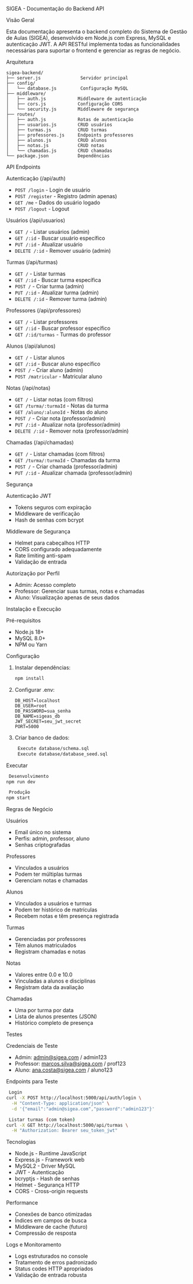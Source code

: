  SIGEA - Documentação do Backend API

 Visão Geral

Esta documentação apresenta o backend completo do Sistema de Gestão de Aulas (SIGEA), desenvolvido em Node.js com Express, MySQL e autenticação JWT. A API RESTful implementa todas as funcionalidades necessárias para suportar o frontend e gerenciar as regras de negócio.

 Arquitetura

```
sigea-backend/
├── server.js               Servidor principal
├── config/
│   └── database.js         Configuração MySQL
├── middleware/
│   ├── auth.js            Middleware de autenticação
│   ├── cors.js            Configuração CORS
│   └── security.js        Middleware de segurança
├── routes/
│   ├── auth.js            Rotas de autenticação
│   ├── usuarios.js        CRUD usuários
│   ├── turmas.js          CRUD turmas
│   ├── professores.js     Endpoints professores
│   ├── alunos.js          CRUD alunos
│   ├── notas.js           CRUD notas
│   └── chamadas.js        CRUD chamadas
└── package.json           Dependências
```

 API Endpoints

 Autenticação (/api/auth)
- `POST /login` - Login de usuário
- `POST /register` - Registro (admin apenas)  
- `GET /me` - Dados do usuário logado
- `POST /logout` - Logout

 Usuários (/api/usuarios)
- `GET /` - Listar usuários (admin)
- `GET /:id` - Buscar usuário específico
- `PUT /:id` - Atualizar usuário
- `DELETE /:id` - Remover usuário (admin)

 Turmas (/api/turmas)
- `GET /` - Listar turmas
- `GET /:id` - Buscar turma específica
- `POST /` - Criar turma (admin)
- `PUT /:id` - Atualizar turma (admin)
- `DELETE /:id` - Remover turma (admin)

 Professores (/api/professores)
- `GET /` - Listar professores
- `GET /:id` - Buscar professor específico
- `GET /:id/turmas` - Turmas do professor

 Alunos (/api/alunos)
- `GET /` - Listar alunos
- `GET /:id` - Buscar aluno específico
- `POST /` - Criar aluno (admin)
- `POST /matricular` - Matricular aluno

 Notas (/api/notas)
- `GET /` - Listar notas (com filtros)
- `GET /turma/:turmaId` - Notas da turma
- `GET /aluno/:alunoId` - Notas do aluno
- `POST /` - Criar nota (professor/admin)
- `PUT /:id` - Atualizar nota (professor/admin)
- `DELETE /:id` - Remover nota (professor/admin)

 Chamadas (/api/chamadas)
- `GET /` - Listar chamadas (com filtros)
- `GET /turma/:turmaId` - Chamadas da turma
- `POST /` - Criar chamada (professor/admin)
- `PUT /:id` - Atualizar chamada (professor/admin)

 Segurança

 Autenticação JWT
- Tokens seguros com expiração
- Middleware de verificação
- Hash de senhas com bcrypt

 Middleware de Segurança
- Helmet para cabeçalhos HTTP
- CORS configurado adequadamente
- Rate limiting anti-spam
- Validação de entrada

 Autorização por Perfil
- Admin: Acesso completo
- Professor: Gerenciar suas turmas, notas e chamadas
- Aluno: Visualização apenas de seus dados

 Instalação e Execução

 Pré-requisitos
- Node.js 18+
- MySQL 8.0+
- NPM ou Yarn

 Configuração
1. Instalar dependências:
   ```bash
   npm install
   ```

2. Configurar .env:
   ```env
   DB_HOST=localhost
   DB_USER=root
   DB_PASSWORD=sua_senha
   DB_NAME=sigeas_db
   JWT_SECRET=seu_jwt_secret
   PORT=5000
   ```

3. Criar banco de dados:
   ```bash
    Execute database/schema.sql
    Execute database/database_seed.sql
   ```

 Executar
```bash
 Desenvolvimento
npm run dev

 Produção  
npm start
```

 Regras de Negócio

 Usuários
- Email único no sistema
- Perfis: admin, professor, aluno
- Senhas criptografadas

 Professores
- Vinculados a usuários
- Podem ter múltiplas turmas
- Gerenciam notas e chamadas

 Alunos
- Vinculados a usuários e turmas
- Podem ter histórico de matrículas
- Recebem notas e têm presença registrada

 Turmas
- Gerenciadas por professores
- Têm alunos matriculados
- Registram chamadas e notas

 Notas
- Valores entre 0.0 e 10.0
- Vinculadas a alunos e disciplinas
- Registram data da avaliação

 Chamadas
- Uma por turma por data
- Lista de alunos presentes (JSON)
- Histórico completo de presença

 Testes

 Credenciais de Teste
- Admin: admin@sigea.com / admin123
- Professor: marcos.silva@sigea.com / prof123
- Aluno: ana.costa@sigea.com / aluno123

 Endpoints para Teste
```bash
 Login
curl -X POST http://localhost:5000/api/auth/login \
  -H "Content-Type: application/json" \
  -d '{"email":"admin@sigea.com","password":"admin123"}'

 Listar turmas (com token)
curl -X GET http://localhost:5000/api/turmas \
  -H "Authorization: Bearer seu_token_jwt"
```

 Tecnologias

- Node.js - Runtime JavaScript
- Express.js - Framework web
- MySQL2 - Driver MySQL
- JWT - Autenticação
- bcryptjs - Hash de senhas
- Helmet - Segurança HTTP
- CORS - Cross-origin requests

 Performance

- Conexões de banco otimizadas
- Índices em campos de busca
- Middleware de cache (futuro)
- Compressão de resposta

 Logs e Monitoramento

- Logs estruturados no console
- Tratamento de erros padronizado
- Status codes HTTP apropriados
- Validação de entrada robusta

